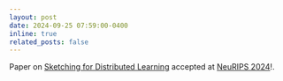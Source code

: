 ```yaml
---
layout: post
date: 2024-09-25 07:59:00-0400
inline: true
related_posts: false
---
```


Paper on [Sketching for Distributed Learning](https://neurips.cc/virtual/2024/poster/96942) accepted at  [NeuRIPS 2024](https://neurips.cc/)!.
